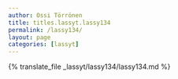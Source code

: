 ```yaml
---
author: Ossi Törrönen
title: titles.lassyt.lassy134
permalink: /lassy134/
layout: page
categories: [lassyt]
---
```

{% translate_file _lassyt/lassy134/lassy134.md %}